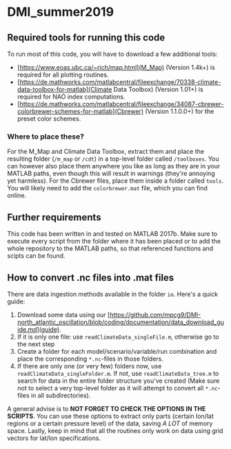 # DMI_summer2019

## Required tools for running this code
To run most of this code, you will have to download a few additional tools:

- [https://www.eoas.ubc.ca/~rich/map.html](M_Map) (Version 1.4k+) is required for all plotting routines.
- [https://de.mathworks.com/matlabcentral/fileexchange/70338-climate-data-toolbox-for-matlab](Climate Data Toolbox) (Version 1.01+) is required for NAO index computations.
- [https://de.mathworks.com/matlabcentral/fileexchange/34087-cbrewer-colorbrewer-schemes-for-matlab](Cbrewer) (Version 1.1.0.0+) for the preset color schemes. 

### Where to place these?

For the M_Map and Climate Data Toolbox, extract them and place the resulting folder (`/m_map` or `/cdt`) in a top-level folder called `/toolboxes`. You can however also place them anywhere you like as long as they are in your MATLAB paths, even though this will result in warnings (they're annoying yet harmless).
For the Cbrewer files, place them inside a folder called `tools`. You will likely need to add the `colorbrewer.mat` file, which you can find online.

## Further requirements

This code has been written in and tested on MATLAB 2017b. Make sure to execute every script from the folder where it has been placed or to add the whole repository to the MATLAB paths, so that referenced functions and scipts can be found. 

## How to convert .nc files into .mat files

There are data ingestion methods available in the folder `io`. Here's a quick guide:

1. Download some data using our [https://github.com/mpcg9/DMI-north_atlantic_oscillation/blob/coding/documentation/data_download_guide.md](guide).
2. If it is only one file: use `readClimateData_singleFile.m`, otherwise go to the next step
3. Create a folder for each model/scenario/variable/run combination and place the corresponding `*.nc`-files in those folders.
4. If there are only one (or very few) folders now, use `readClimateData_singleFolder.m`. If not, use `readClimateData_tree.m` to search for data in the entire folder structure you've created (Make sure not to select a very top-level folder as it will attempt to convert all `*.nc`-files in all subdirectories).

A general advise is to **NOT FORGET TO CHECK THE OPTIONS IN THE SCRIPTS**. You can use these options to extract only parts (certain lon/lat regions or a certain pressure level) of the data, saving *A LOT* of memory space. Lastly, keep in mind that all the routines only work on data using grid vectors for lat/lon specifications.
